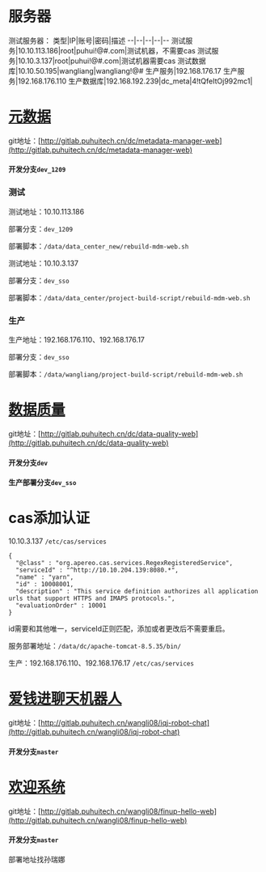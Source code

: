 
# 服务器
测试服务器：
类型|IP|账号|密码|描述
--|--|--|--|--
测试服务|10.10.113.186|root|puhui!@#.com|测试机器，不需要cas
测试服务|10.10.3.137|root|puhui!@#.com|测试机器需要cas
测试数据库|10.10.50.195|wangliang|wangliang!@#
生产服务|192.168.176.17
生产服务|192.168.176.110
生产数据库|192.168.192.239|dc_meta|4!tQfeItOj992mc1|


# [元数据](http://gitlab.puhuitech.cn/dc/metadata-manager-web)

git地址：[http://gitlab.puhuitech.cn/dc/metadata-manager-web](http://gitlab.puhuitech.cn/dc/metadata-manager-web)

#### 开发分支`dev_1209`
### 测试
测试地址：10.10.113.186 

部署分支：`dev_1209`

部署脚本：`/data/data_center_new/rebuild-mdm-web.sh`

测试地址：10.10.3.137

部署分支：`dev_sso`

部署脚本：`/data/data_center/project-build-script/rebuild-mdm-web.sh`

### 生产
生产地址：192.168.176.110、192.168.176.17

部署分支：`dev_sso`

部署脚本：`/data/wangliang/project-build-script/rebuild-mdm-web.sh`

# [数据质量](http://gitlab.puhuitech.cn/dc/data-quality-web)

git地址：[http://gitlab.puhuitech.cn/dc/data-quality-web](http://gitlab.puhuitech.cn/dc/data-quality-web)

#### 开发分支`dev`
#### 生产部署分支`dev_sso`

# cas添加认证
10.10.3.137 `/etc/cas/services`

```
{
  "@class" : "org.apereo.cas.services.RegexRegisteredService",
  "serviceId" : "^http://10.10.204.139:8080.*",
  "name" : "yarn",
  "id" : 10008001,
  "description" : "This service definition authorizes all application urls that support HTTPS and IMAPS protocols.",
  "evaluationOrder" : 10001
}
```
id需要和其他唯一，serviceId正则匹配，添加或者更改后不需要重启。

服务部署地址：`/data/dc/apache-tomcat-8.5.35/bin/`

生产：192.168.176.110、192.168.176.17 `/etc/cas/services`


# [爱钱进聊天机器人](http://gitlab.puhuitech.cn/wangli08/iqj-robot-chat)

git地址：[http://gitlab.puhuitech.cn/wangli08/iqj-robot-chat](http://gitlab.puhuitech.cn/wangli08/iqj-robot-chat)

#### 开发分支`master`

# [欢迎系统](http://gitlab.puhuitech.cn/wangli08/finup-hello-web)

git地址：[http://gitlab.puhuitech.cn/wangli08/finup-hello-web](http://gitlab.puhuitech.cn/wangli08/finup-hello-web)

#### 开发分支`master`

部署地址找孙瑞娜
